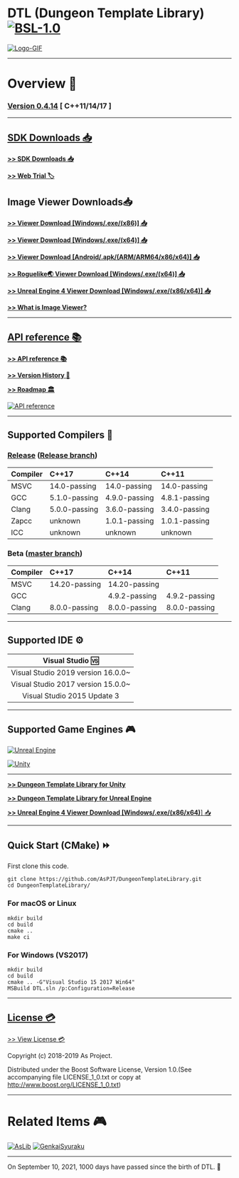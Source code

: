 # DTL (Dungeon Template Library) [![BSL-1.0](https://img.shields.io/badge/license-BSL--1.0-blue.svg)](https://github.com/AsPJT/DungeonTemplateLibrary/blob/master/LICENSE_1_0.txt)

[![Logo-GIF](https://raw.githubusercontent.com/AsPJT/DungeonPicture/master/Picture/Logo/logo_color800_2.gif)](https://github.com/AsPJT/DungeonTemplateLibrary/wiki/API-reference)

---

# Overview 💬

### [**Version 0.4.14**](https://github.com/AsPJT/DungeonTemplateLibrary/releases) [ C++11/14/17 ]

---

## [SDK Downloads 📥](https://github.com/AsPJT/DungeonTemplateLibrary/releases)

[**>> SDK Downloads 📥**](https://github.com/AsPJT/DungeonTemplateLibrary/releases)

[**>> Web Trial 🏷**](https://github.com/AsPJT/DungeonTemplateLibrary/wiki/Web-Trial)

## Image Viewer Downloads📥

[**>> Viewer Download [Windows/.exe/(x86)] 📥**](https://www.dropbox.com/s/g0a1zifwf2nprl4/DungeonTemplateLibraryViewer%28x86%29.exe?dl=1)

[**>> Viewer Download [Windows/.exe/(x64)] 📥**](https://www.dropbox.com/s/xqplksy0oa0jc0m/DungeonTemplateLibraryViewer%28x64%29.exe?dl=1)

[**>> Viewer Download [Android/.apk/(ARM/ARM64/x86/x64)] 📥**](https://play.google.com/store/apps/details?id=com.AndroidDTL)

[**>> Roguelike🌏 Viewer Download [Windows/.exe/(x64)] 📥**](https://www.dropbox.com/s/qmm0ovlijifiygc/RoguelikeViewer%28x64%29.exe?dl=1)

[**>> Unreal Engine 4 Viewer Download [Windows/.exe/(x86/x64)] 📥**](https://drive.google.com/open?id=10eSTRS40n4jJrsOtM5_VOkwzVDfYIrc7)

[**>> What is Image Viewer?**](https://github.com/AsPJT/DungeonTemplateLibrary/wiki/Image-Viewer)

---

## [API reference 📚](https://github.com/AsPJT/DungeonTemplateLibrary/wiki/API-reference)

[**>> API reference 📚**](https://github.com/AsPJT/DungeonTemplateLibrary/wiki/API-reference)

[**>> Version History 📜**](https://github.com/AsPJT/DungeonTemplateLibrary/wiki/Version-History)

[**>> Roadmap 🏛**](https://github.com/AsPJT/DungeonTemplateLibrary/wiki/Roadmap)

[![API reference](https://raw.githubusercontent.com/AsPJT/DungeonPicture/master/Picture/UE4/psi480.gif)](https://github.com/AsPJT/DungeonTemplateLibrary/wiki/API-reference)

---

## Supported Compilers 🔧

### [Release](https://github.com/AsPJT/DungeonTemplateLibrary/releases) ([Release branch](https://github.com/AsPJT/DungeonTemplateLibrary/tree/release))

|Compiler|C++17|C++14|C++11|
|:---|:---|:---|:---|
|MSVC|14.0-passing|14.0-passing|14.0-passing|
|GCC|5.1.0-passing|4.9.0-passing|4.8.1-passing|
|Clang|5.0.0-passing|3.6.0-passing|3.4.0-passing|
|Zapcc|unknown|1.0.1-passing|1.0.1-passing|
|ICC|unknown|unknown|unknown|

### Beta ([master branch](https://github.com/AsPJT/DungeonTemplateLibrary))

|Compiler|C++17|C++14|C++11|
|:---|:---|:---|:---|
|MSVC|14.20-passing|14.20-passing||
|GCC||4.9.2-passing|4.9.2-passing|
|Clang|8.0.0-passing|8.0.0-passing|8.0.0-passing|

---

## Supported IDE ⚙

|Visual Studio 🆚|
|:---:|
|Visual Studio 2019 version 16.0.0~|
|Visual Studio 2017 version 15.0.0~|
|Visual Studio 2015 Update 3|

---

## Supported Game Engines 🎮

[![Unreal Engine](https://raw.githubusercontent.com/AsPJT/AsPJT/master/Picture/dungeon_template_library_unreal_engine.png)](https://github.com/AsPJT/DungeonTemplateLibrary/wiki/Unreal-Engine-4)

[![Unity](https://raw.githubusercontent.com/AsPJT/AsPJT/master/Picture/dungeon_template_library_unity.png)](https://github.com/AsPJT/DungeonTemplateLibrary/wiki/Unity)

---

[**>> Dungeon Template Library for Unity**](https://github.com/AsPJT/DungeonTemplateLibrary/wiki/Unity)

[**>> Dungeon Template Library for Unreal Engine**](https://github.com/AsPJT/DungeonTemplateLibrary/wiki/Unreal-Engine-4)

[**>> Unreal Engine 4 Viewer Download [Windows/.exe/(x86/x64)**] 📥](https://drive.google.com/open?id=10eSTRS40n4jJrsOtM5_VOkwzVDfYIrc7)

---

## Quick Start (CMake) ⏩

First clone this code.

```
git clone https://github.com/AsPJT/DungeonTemplateLibrary.git
cd DungeonTemplateLibrary/
```

### For macOS or Linux

```
mkdir build
cd build
cmake ..
make ci
```

### For Windows (VS2017)

```
mkdir build
cd build
cmake .. -G"Visual Studio 15 2017 Win64"
MSBuild DTL.sln /p:Configuration=Release
```

---

## [License 💳](https://github.com/AsPJT/DungeonTemplateLibrary/blob/master/LICENSE_1_0.txt)

[>> View License 💳](https://github.com/AsPJT/DungeonTemplateLibrary/blob/master/LICENSE_1_0.txt)

Copyright (c) 2018-2019 As Project.

Distributed under the Boost Software License, Version 1.0.(See accompanying file LICENSE_1_0.txt or copy at http://www.boost.org/LICENSE_1_0.txt)

---

# Related Items 🎮

[![AsLib](https://raw.githubusercontent.com/AsPJT/AsPJT/master/Picture/aslib.png)](https://github.com/AsPJT/AsLib)
[![GenkaiSyuraku](https://raw.githubusercontent.com/AsPJT/AsPJT/master/Picture/genkai_syuraku.png)](https://github.com/AsPJT/GenkaiSyuraku)

---

On September 10, 2021, 1000 days have passed since the birth of DTL. 🎉
